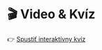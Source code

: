 # 🎬 Video & Kvíz

👉 [Spustiť interaktívny kvíz]([https://letitgrow.dev/projects/01-p001/video.html])
